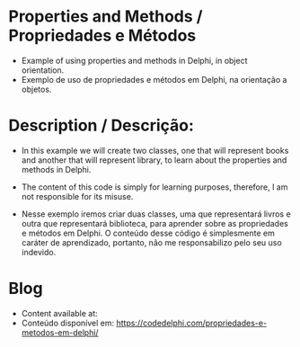 # Properties and Methods / Propriedades e Métodos
- Example of using properties and methods in Delphi, in object orientation.
- Exemplo de uso de propriedades e métodos em Delphi, na orientação a objetos.

# Description / Descrição:
- In this example we will create two classes, one that will represent books and another that will represent library, to learn about the properties and methods in Delphi.
- The content of this code is simply for learning purposes, therefore, I am not responsible for its misuse.

- Nesse exemplo iremos criar duas classes, uma que representará livros e outra que representará biblioteca, para aprender sobre as propriedades e métodos em Delphi.
O conteúdo desse código é simplesmente em caráter de aprendizado, portanto, não me responsabilizo pelo seu uso indevido.

# Blog
- Content available at:
- Conteúdo disponível em:
  https://codedelphi.com/propriedades-e-metodos-em-delphi/
